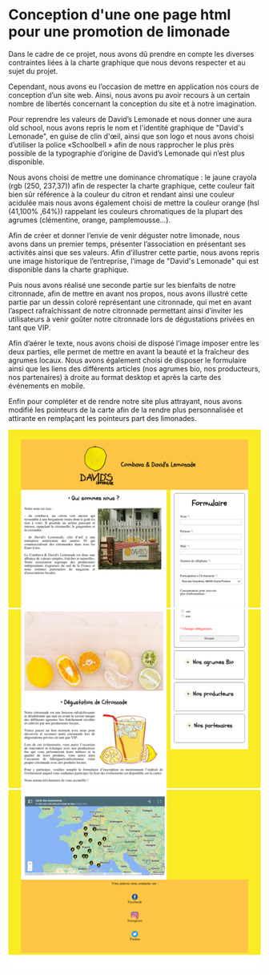 # Conception d'une one page html pour une promotion de limonade

Dans le cadre de ce projet, nous avons dû prendre en compte les diverses contraintes liées à la charte graphique que nous devons respecter et au sujet du projet.

Cependant, nous avons eu l’occasion de mettre en application nos cours de conception d’un site web. Ainsi, nous avons pu avoir recours à un certain nombre de libertés concernant la conception du site et à notre imagination.

Pour reprendre les valeurs de David’s Lemonade  et  nous donner une aura old school, nous avons repris le nom et l'identité graphique de "David's Lemonade", en guise de clin d'œil, ainsi que son logo et nous avons choisi d’utiliser la police «Schoolbell » afin de nous rapprocher le plus près possible de la typographie d’origine de David’s Lemonade  qui n’est plus disponible.

Nous avons choisi de mettre une dominance chromatique : le  jaune crayola (rgb (250, 237,37)) afin de respecter la charte graphique, cette couleur fait bien sûr référence à la couleur du citron et rendant ainsi une couleur acidulée mais nous avons également choisi de mettre la couleur orange (hsl (41,100% ,64%)) rappelant les couleurs chromatiques de la plupart des agrumes (clémentine, orange, pamplemousse…).

Afin de créer et donner l’envie de venir déguster notre limonade, nous avons dans un premier temps, présenter l’association en présentant  ses activités ainsi que ses valeurs. Afin d’illustrer cette partie, nous avons repris une image historique de l’entreprise,  l’image de "David's Lemonade" qui est disponible dans la charte graphique.

Puis nous avons réalisé une seconde partie sur les bienfaits de notre citronnade, afin de mettre en avant nos propos, nous avons illustré cette partie par un dessin coloré représentant une citronnade,  qui met en avant l’aspect rafraîchissant de notre citronnade permettant ainsi d’inviter les utilisateurs à venir goûter notre citronnade lors de dégustations privées en tant que VIP. 

Afin d’aérer le texte, nous avons choisi de disposé l’image imposer entre les deux parties, elle permet de mettre en avant la beauté et la fraîcheur des agrumes locaux. Nous avons également choisi de disposer le formulaire ainsi que les liens des différents articles (nos agrumes bio, nos producteurs, nos partenaires) à droite au format desktop et après la carte des événements en mobile.

Enfin pour compléter et de rendre notre site plus attrayant, nous avons modifié les pointeurs de la carte afin de la rendre plus personnalisée et attirante en remplaçant les pointeurs part des limonades. 


<img src="./image/Site (1).png">
<img src="./image/Site (2).png">
<img src="./image/Site (3).png">
